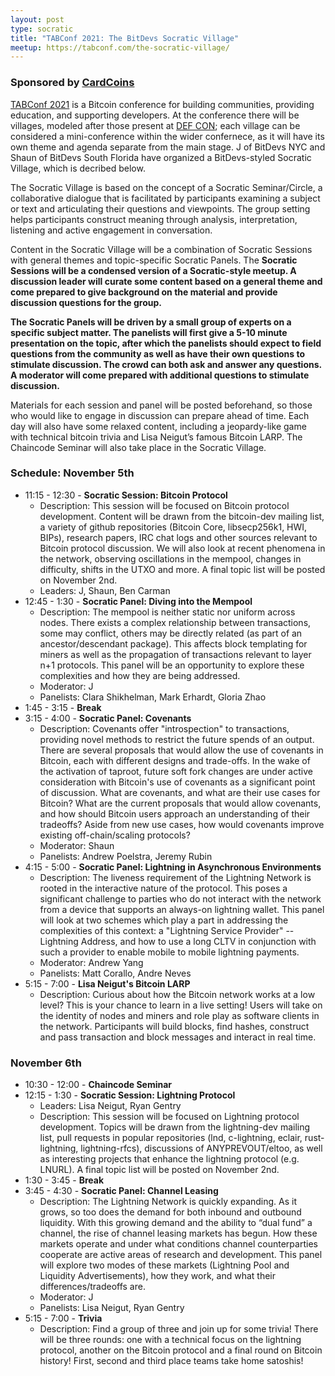 ```yaml
---
layout: post
type: socratic
title: "TABConf 2021: The BitDevs Socratic Village"
meetup: https://tabconf.com/the-socratic-village/
---
```


### Sponsored by [CardCoins](https://cardcoins.co)

[TABConf 2021](https://tabconf.com/) is a Bitcoin conference for building communities, providing education, and supporting developers. At the conference there will be villages, modeled after those present at [DEF CON](https://en.wikipedia.org/wiki/DEF_CON#Villages); each village can be considered a mini-conference within the wider confernece, as it will have its own theme and agenda separate from the main stage. J of BitDevs NYC and Shaun of BitDevs South Florida have organized a BitDevs-styled Socratic Village, which is decribed below.

The Socratic Village is based on the concept of a Socratic Seminar/Circle, a collaborative dialogue that is facilitated by participants examining a subject or text and articulating their questions and viewpoints. The group setting helps participants construct meaning through analysis, interpretation, listening and active engagement in conversation. 

Content in the Socratic Village will be a combination of Socratic Sessions with general themes and topic-specific Socratic Panels. The **Socratic Sessions will be a condensed version of a Socratic-style meetup. A discussion leader will curate some content based on a general theme and come prepared to give background on the material and provide discussion questions for the group.**

**The Socratic Panels will be driven by a small group of experts on a specific subject matter. The panelists will first give a 5-10 minute presentation on the topic, after which the panelists should expect to field questions from the community as well as have their own questions to stimulate discussion. The crowd can both ask and answer any questions. A moderator will come prepared with additional questions to stimulate discussion.** 

Materials for each session and panel will be posted beforehand, so those who would like to engage in discussion can prepare ahead of time. Each day will also have some relaxed content, including a jeopardy-like game with technical bitcoin trivia and Lisa Neigut’s famous Bitcoin LARP. The Chaincode Seminar will also take place in the Socratic Village.

### Schedule: November 5th
- 11:15 - 12:30 - **Socratic Session: Bitcoin Protocol**
  - Description: This session will be focused on Bitcoin protocol development. Content will be drawn from the bitcoin-dev mailing list, a variety of github repositories (Bitcoin Core, libsecp256k1, HWI, BIPs), research papers, IRC chat logs and other sources relevant to Bitcoin protocol discussion. We will also look at recent phenomena in the network, observing oscillations in the mempool, changes in difficulty, shifts in the UTXO and more. A final topic list will be posted on November 2nd. 
  - Leaders: J, Shaun, Ben Carman
- 12:45 - 1:30 - **Socratic Panel: Diving into the Mempool**
  - Description: The mempool is neither static nor uniform across nodes. There exists a complex relationship between transactions, some may conflict, others may be directly related (as part of an ancestor/descendant package). This affects block templating for miners as well as the propagation of transactions relevant to layer n+1 protocols. This panel will be an opportunity to explore these complexities and how they are being addressed.
  - Moderator: J
  - Panelists:  Clara Shikhelman, Mark Erhardt, Gloria Zhao
- 1:45 - 3:15 - **Break**
- 3:15 - 4:00 - **Socratic Panel: Covenants**
  - Description: Covenants offer "introspection" to transactions, providing novel methods to restrict the future spends of an output. There are several proposals that would allow the use of covenants in Bitcoin, each with different designs and trade-offs. In the wake of the activation of taproot, future soft fork changes are under active consideration with Bitcoin's use of covenants as a significant point of discussion. What are covenants, and what are their use cases for Bitcoin?  What are the current proposals that would allow covenants, and how should Bitcoin users approach an understanding of their tradeoffs? Aside from new use cases, how would covenants improve existing off-chain/scaling protocols?
  - Moderator: Shaun
  - Panelists: Andrew Poelstra, Jeremy Rubin
- 4:15 - 5:00 - **Socratic Panel: Lightning in Asynchronous Environments**
  - Description: The liveness requirement of the Lightning Network is rooted in the interactive nature of the protocol. This poses a significant challenge to parties who do not interact with the network from a device that supports an always-on lightning wallet. This panel will look at two schemes which play a part in addressing the complexities of this context: a "Lightning Service Provider" -- Lightning Address, and how to use a long CLTV in conjunction with such a provider to enable mobile to mobile lightning payments.
  - Moderator: Andrew Yang
  - Panelists: Matt Corallo, Andre Neves
- 5:15 - 7:00 - **Lisa Neigut's Bitcoin LARP**
  - Description: Curious about how the Bitcoin network works at a low level? This is your chance to learn in a live setting! Users will take on the identity of nodes and miners and role play as software clients in the network. Participants will build blocks, find hashes, construct and pass transaction and block messages and interact in real time. 

### November 6th
- 10:30 - 12:00 - **Chaincode Seminar**
- 12:15 - 1:30 - **Socratic Session: Lightning Protocol**
  - Leaders: Lisa Neigut, Ryan Gentry
  - Description: This session will be focused on Lightning protocol development. Topics will be drawn from the lightning-dev mailing list, pull requests in popular repositories (lnd, c-lightning, eclair, rust-lightning, lightning-rfcs), discussions of ANYPREVOUT/eltoo, as well as interesting projects that enhance the lightning protocol (e.g. LNURL). A final topic list will be posted on November 2nd. 
- 1:30 - 3:45 - **Break**
- 3:45 - 4:30 - **Socratic Panel: Channel Leasing**
  - Description: The Lightning Network is quickly expanding. As it grows, so too does the demand for both inbound and outbound liquidity. With this growing demand and the ability to “dual fund” a channel, the rise of channel leasing markets has begun. How these markets operate and under what conditions channel counterparties cooperate are active areas of research and development. This panel will explore two modes of these markets (Lightning Pool and Liquidity Advertisements), how they work, and what their differences/tradeoffs are. 
  - Moderator: J 
  - Panelists: Lisa Neigut, Ryan Gentry
- 5:15 - 7:00 - **Trivia**
    - Description: Find a group of three and join up for some trivia! There will be three rounds: one with a technical focus on the lightning protocol, another on the Bitcoin protocol and a final round on Bitcoin history! First, second and third place teams take home satoshis! 
